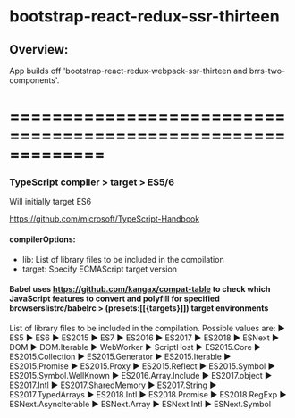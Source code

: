 # bootstrap-react-redux-ssr-thirteen

## Overview:

App builds off 'bootstrap-react-redux-webpack-ssr-thirteen and brrs-two-components'. 

=============================================================
=============================================================

### TypeScript compiler > target > ES5/6

Will initially target ES6
 
https://github.com/microsoft/TypeScript-Handbook

#### compilerOptions:

* lib:    List of library files to be included in the compilation
* target: Specify ECMAScript target version

#### Babel uses https://github.com/kangax/compat-table to check which JavaScript features to convert and polyfill for specified browserslistrc/babelrc > (presets:[[{targets}]]) target environments

List of library files to be included in the compilation.
Possible values are:
► ES5
► ES6
► ES2015
► ES7
► ES2016
► ES2017
► ES2018
► ESNext
► DOM
► DOM.Iterable
► WebWorker
► ScriptHost
► ES2015.Core
► ES2015.Collection
► ES2015.Generator
► ES2015.Iterable
► ES2015.Promise
► ES2015.Proxy
► ES2015.Reflect
► ES2015.Symbol
► ES2015.Symbol.WellKnown
► ES2016.Array.Include
► ES2017.object
► ES2017.Intl
► ES2017.SharedMemory
► ES2017.String
► ES2017.TypedArrays
► ES2018.Intl
► ES2018.Promise
► ES2018.RegExp
► ESNext.AsyncIterable
► ESNext.Array
► ESNext.Intl
► ESNext.Symbol

